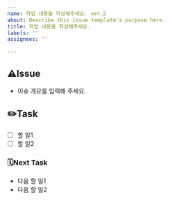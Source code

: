 ```yaml
---
name: 작업 내용을 작성해주세요. ver.2
about: Describe this issue template's purpose here.
title: 작업 내용을 작성해주세요.
labels: ''
assignees: ''

---
```


## ⚠️Issue
- 이슈 개요를 입력해 주세요.

## ✏️Task
- [ ] 할 일1
- [ ] 할 일2

### 🗓Next Task
- 다음 할 일1
- 다음 할 일2
